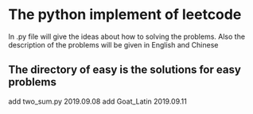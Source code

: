 # The python implement of leetcode

In .py file will give the ideas about how to solving the problems. 
Also the description of the problems will be given in English and Chinese

## The directory of easy is  the solutions for easy problems

add two_sum.py  2019.09.08
add Goat_Latin 2019.09.11


